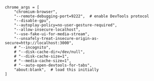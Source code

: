     chrome_args = [
        "chromium-browser",
        "--remote-debugging-port=9222",  # enable DevTools protocol
        "--disable-gpu",
        "--autoplay-policy=no-user-gesture-required",
        "--allow-insecure-localhost",
        "--use-fake-ui-for-media-stream",
        "--unsafely-treat-insecure-origin-as-secure=http://localhost:3000",
        # "--incognito",
        # "--disk-cache-dir=/dev/null",
        # "--disk-cache-size=1",
        # "--media-cache-size=1",
        # "--auto-open-devtools-for-tabs",
        "about:blank",  # load this initially
    ]